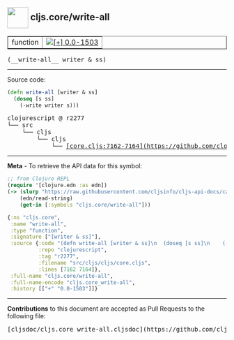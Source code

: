 ## <img width="48px" valign="middle" src="http://i.imgur.com/Hi20huC.png"> cljs.core/write-all

 <table border="1">
<tr>

<td>function</td>
<td><a href="https://github.com/cljsinfo/cljs-api-docs/tree/0.0-1503"><img valign="middle" alt="[+] 0.0-1503" src="https://img.shields.io/badge/+-0.0--1503-lightgrey.svg"></a> </td>
</tr>
</table>

 <samp>
(__write-all__ writer & ss)<br>
</samp>

---





Source code:

```clj
(defn write-all [writer & ss]
  (doseq [s ss]
    (-write writer s)))
```

 <pre>
clojurescript @ r2277
└── src
    └── cljs
        └── cljs
            └── <ins>[core.cljs:7162-7164](https://github.com/clojure/clojurescript/blob/r2277/src/cljs/cljs/core.cljs#L7162-L7164)</ins>
</pre>


---

__Meta__ - To retrieve the API data for this symbol:

```clj
;; from Clojure REPL
(require '[clojure.edn :as edn])
(-> (slurp "https://raw.githubusercontent.com/cljsinfo/cljs-api-docs/catalog/cljs-api.edn")
    (edn/read-string)
    (get-in [:symbols "cljs.core/write-all"]))
```

```clj
{:ns "cljs.core",
 :name "write-all",
 :type "function",
 :signature ["[writer & ss]"],
 :source {:code "(defn write-all [writer & ss]\n  (doseq [s ss]\n    (-write writer s)))",
          :repo "clojurescript",
          :tag "r2277",
          :filename "src/cljs/cljs/core.cljs",
          :lines [7162 7164]},
 :full-name "cljs.core/write-all",
 :full-name-encode "cljs.core_write-all",
 :history [["+" "0.0-1503"]]}

```

---

__Contributions__ to this document are accepted as Pull Requests to the following file:

 <pre>
[cljsdoc/cljs.core_write-all.cljsdoc](https://github.com/cljsinfo/cljs-api-docs/blob/master/cljsdoc/cljs.core_write-all.cljsdoc)
</pre>

